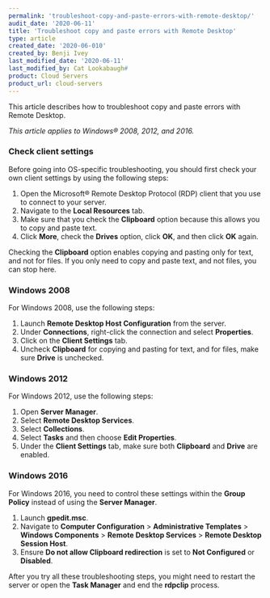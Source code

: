 ```yaml
---
permalink: 'troubleshoot-copy-and-paste-errors-with-remote-desktop/'
audit_date: '2020-06-11'
title: 'Troubleshoot copy and paste errors with Remote Desktop'
type: article
created_date: '2020-06-010'
created_by: Benji Ivey
last_modified_date: '2020-06-11'
last_modified_by: Cat Lookabaugh#
product: Cloud Servers
product_url: cloud-servers
---
```


This article describes how to troubleshoot copy and paste errors with Remote Desktop. 

*This article applies to Windows&reg; 2008, 2012, and 2016.*

### Check client settings

Before going into OS-specific troubleshooting, you should first check your own client settings by using
the following steps:

1. Open the Microsoft&reg; Remote Desktop Protocol (RDP) client that you use to connect to your server.
2. Navigate to the **Local Resources** tab.
3. Make sure that you check the **Clipboard** option because this allows you to copy and paste text.
4. Click **More**, check the **Drives** option, click **OK**, and then click **OK** again.

Checking the **Clipboard** option enables copying and pasting only for text, and not for files. If you only
need to copy and paste text, and not files, you can stop here.

### Windows 2008

For Windows 2008, use the following steps:

1. Launch **Remote Desktop Host Configuration** from the server.
2. Under **Connections**, right-click the connection and select **Properties**.
3. Click on the **Client Settings** tab.
4. Uncheck **Clipboard** for copying and pasting for text, and for files, make sure **Drive** is unchecked.

### Windows 2012

For Windows 2012, use the following steps:

1. Open **Server Manager**.
2. Select **Remote Desktop Services**.
3. Select **Collections**.
4. Select **Tasks** and then choose **Edit Properties**.
5. Under the **Client Settings** tab, make sure both **Clipboard** and **Drive** are enabled.

### Windows 2016

For Windows 2016, you need to control these settings within the **Group Policy** instead of using
the **Server Manager**.

1. Launch **gpedit.msc**.
2. Navigate to **Computer Configuration** > **Administrative Templates** > **Windows Components** > **Remote Desktop Services** > **Remote Desktop Session Host**.
3. Ensure **Do not allow Clipboard redirection** is set to **Not Configured** or **Disabled**.

After you try all these troubleshooting steps, you might need to restart the server or open the 
**Task Manager** and end the **rdpclip** process.
